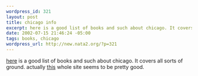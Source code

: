 ```yaml
--- 
wordpress_id: 321
layout: post
title: chicago info
excerpt: here is a good list of books and such about chicago. It covers all sorts of ground. actually this whole site seems to be pretty good.
date: 2002-07-15 21:46:24 -05:00
tags: books, chicago
wordpress_url: http://new.nata2.org/?p=321
---
```

<a href="http://www.newstips.org/books2.html">here</a> is a good list of books and such about chicago. It covers all sorts of ground. actually <a href="http://www.newstips.org/dnchome.htm">this</a> whole site seems to be pretty good.
